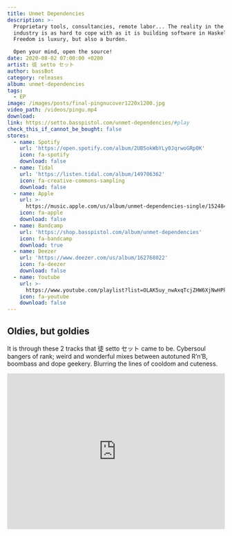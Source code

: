 ```yaml
---
title: Unmet Dependencies
description: >-
  Proprietary tools, consultancies, remote labor... The reality in the digital
  industry is as hard to cope with as it is building software in Haskell.
  Freedom is luxury, but also a burden.

  Open your mind, open the source!
date: 2020-08-02 07:00:00 +0200
artist: 徒 setto セット
author: bassBot
category: releases
album: unmet-dependencies
tags:
  - EP
image: /images/posts/final-pingnucover1220x1200.jpg
video_path: /videos/pingu.mp4
download: 
link: https://setto.basspistol.com/unmet-dependencies/#play
check_this_if_cannot_be_bought: false
stores:
  - name: Spotify
    url: 'https://open.spotify.com/album/2UBSokWbYLy0JqrwoGRp0K'
    icon: fa-spotify
    download: false
  - name: Tidal
    url: 'https://listen.tidal.com/album/149706362'
    icon: fa-creative-commons-sampling
    download: false
  - name: Apple
    url: >-
      https://music.apple.com/us/album/unmet-dependencies-single/1524841124?uo=4&app=music&at=1001lry3&ct=dashboard
    icon: fa-apple
    download: false
  - name: Bandcamp
    url: 'https://shop.basspistol.com/album/unmet-dependencies'
    icon: fa-bandcamp
    download: true
  - name: Deezer
    url: 'https://www.deezer.com/us/album/162768022'
    icon: fa-deezer
    download: false
  - name: Youtube
    url: >-
      https://www.youtube.com/playlist?list=OLAK5uy_nwAxqTcjZHW6XjNwHPkEd30jYsYcHJM_k
    icon: fa-youtube
    download: false
---
```


## Oldies, but goldies

It is through these 2 tracks that 徒 setto セット came to be. Cybersoul bangers of rank; weird and wonderful mixes between autotuned R’n’B, boombass and dope geekery. Blurring the lines of cooldom and cuteness.

<iframe src="https://player.vimeo.com/video/253819945" allow="autoplay; fullscreen" allowfullscreen="" width="100%" height="360px" frameborder="0"></iframe>